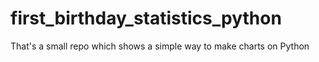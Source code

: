 # first_birthday_statistics_python
That's a small repo which shows a simple way to make charts on Python
